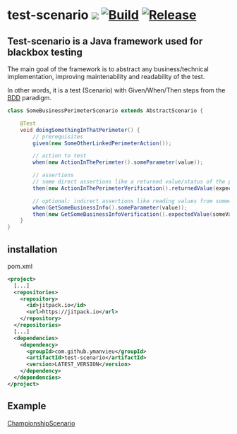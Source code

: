 # test-scenario [![](https://jitpack.io/v/ymanvieu/test-scenario.svg)](https://jitpack.io/#ymanvieu/test-scenario) [![Build](https://github.com/ymanvieu/test-scenario/workflows/Build/badge.svg)](https://github.com/ymanvieu/test-scenario/actions/workflows/maven.yml) [![Release](https://github.com/ymanvieu/test-scenario/workflows/Release/badge.svg)](https://github.com/ymanvieu/test-scenario/actions/workflows/maven-release.yml)

## Test-scenario is a Java framework used for blackbox testing

The main goal of the framework is to abstract any business/technical implementation, improving maintenability and readability of the
test.

In other words, it is a test (Scenario) with Given/When/Then steps from the [BDD](https://en.wikipedia.org/wiki/Behavior-driven_development) paradigm.

```java
class SomeBusinessPerimeterScenario extends AbstractScenario {

    @Test
    void doingSomethingInThatPerimeter() {
        // prerequisites
        given(new SomeOtherLinkedPerimeterAction());

        // action to test
        when(new ActionInThePerimeter().someParameter(value));

        // assertions
        // some direct assertions like a returned value/status of the previous action
        then(new ActionInThePerimeterVerification().returnedValue(expectedValue));

        // optional: indirect assertions like reading values from somewhere else in the application
        when(GetSomeBusinessInfo().someParameter(value));
        then(new GetSomeBusinessInfoVerification().expectedValue(someValue));
    }
}
```

## installation

pom.xml

```xml
<project>
  [...]
  <repositories>
    <repository>
      <id>jitpack.io</id>
      <url>https://jitpack.io</url>
    </repository>
  </repositories>
  [...]
  <dependencies>
    <dependency>
      <groupId>com.github.ymanvieu</groupId>
      <artifactId>test-scenario</artifactId>
      <version>LATEST_VERSION</version>
    </dependency>
  </dependencies>
</project>
```
## Example

[ChampionshipScenario](src/test/java/com/github/ymanvieu/test/scenario/example/ChampionshipScenario.java)
